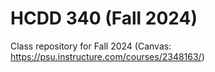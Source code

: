 # HCDD 340 (Fall 2024)
Class repository for Fall 2024 (Canvas: https://psu.instructure.com/courses/2348163/)

